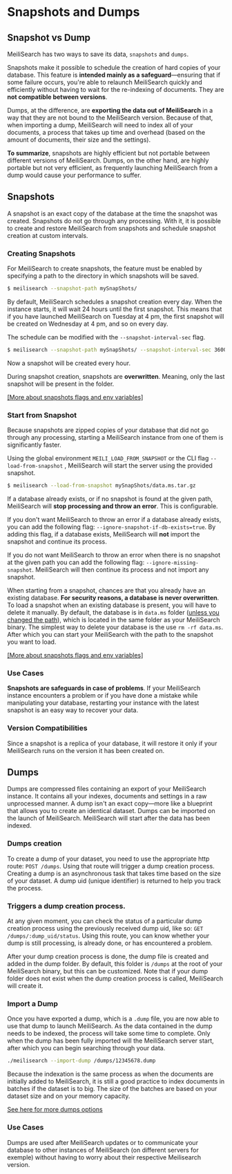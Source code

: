 # Snapshots and Dumps

## Snapshot vs Dump

MeiliSearch has two ways to save its data, `snapshots` and `dumps`.

Snapshots make it possible to schedule the creation of hard copies of your database. This feature is **intended mainly as a safeguard**—ensuring that if some failure occurs, you're able to relaunch MeiliSearch quickly and efficiently without having to wait for the re-indexing of documents. They are **not compatible between versions**.

Dumps, at the difference, are **exporting the data out of MeiliSearch** in a way that they are not bound to the MeiliSearch version. Because of that, when importing a dump, MeiliSearch will need to index all of your documents, a process that takes up time and overhead (based on the amount of documents, their size and the settings).

**To summarize**, snapshots are highly efficient but not portable between different versions of MeiliSearch. Dumps, on the other hand, are highly portable but not very efficient, as frequently launching MeiliSearch from a dump would cause your performance to suffer.

## Snapshots

A snapshot is an exact copy of the database at the time the snapshot was created. Snapshots do not go through any processing.
With it, it is possible to create and restore MeiliSearch from snapshots and schedule snapshot creation at custom intervals.

### Creating Snapshots

For MeiliSearch to create snapshots, the feature must be enabled by specifying a path to the directory in which snapshots will be saved.

```bash
$ meilisearch --snapshot-path mySnapShots/
```

By default, MeiliSearch schedules a snapshot creation every day. When the instance starts, it will wait 24 hours until the first snapshot. This means that if you have launched MeiliSearch on Tuesday at 4 pm, the first snapshot will be created on Wednesday at 4 pm, and so on every day.

The schedule can be modified with the `--snapshot-interval-sec` flag.

```bash
$ meilisearch --snapshot-path mySnapShots/ --snapshot-interval-sec 3600
```

Now a snapshot will be created every hour.

During snapshot creation, snapshots are **overwritten**. Meaning, only the last snapshot will be present in the folder.

[[More about snapshots flags and env variables]](/guides/advanced_guides/configuration.md#schedule-snapshot-creation)

### Start from Snapshot

Because snapshots are zipped copies of your database that did not go through any processing, starting a MeiliSearch instance from one of them is significantly faster.

Using the global environment `MEILI_LOAD_FROM_SNAPSHOT` or the CLI flag `--load-from-snapshot` , MeiliSearch will start the server using the provided snapshot.

```bash
$ meilisearch --load-from-snapshot mySnapShots/data.ms.tar.gz
```

If a database already exists, or if no snapshot is found at the given path, MeiliSearch will **stop processing and throw an error**. This is configurable.

If you don't want MeiliSearch to throw an error if a database already exists, you can add the following flag: `--ignore-snapshot-if-db-exists=true`. By adding this flag, if a database exists, MeiliSearch will **not** import the snapshot and continue its process.

If you do not want MeiliSearch to throw an error when there is no snapshot at the given path you can add the following flag: `--ignore-missing-snapshot`. MeiliSearch will then continue its process and not import any snapshot.

When starting from a snapshot, chances are that you already have an existing database. **For security reasons, a database is never overwritten**. To load a snapshot when an existing database is present, you will have to delete it manually. By default, the database is in `data.ms` folder ([unless you changed the path](/guides/advanced_guides/configuration.md#database-path)), which is located in the same folder as your MeiliSearch binary.
The simplest way to delete your database is the use `rm -rf data.ms`. After which you can start your MeiliSearch with the path to the snapshot you want to load.

[[More about snapshots flags and env variables]](/guides/advanced_guides/configuration.md#schedule-snapshot-creation)

### Use Cases

**Snapshots are safeguards in case of problems**. If your MeiliSearch instance encounters a problem or if you have done a mistake while manipulating your database, restarting your instance with the latest snapshot is an easy way to recover your data.

### Version Compatibilities

Since a snapshot is a replica of your database, it will restore it only if your MeiliSearch runs on the version it has been created on.

## Dumps

Dumps are compressed files containing an export of your MeiliSearch instance. It contains all your indexes, documents and settings in a raw unprocessed manner. A dump isn't an exact copy—more like a blueprint that allows you to create an identical dataset. Dumps can be imported on the launch of MeiliSearch. MeiliSearch will start after the data has been indexed.

### Dumps creation

To create a dump of your dataset, you need to use the appropriate http route: `POST /dumps`. Using that route will trigger a dump creation process. Creating a dump is an asynchronous task that takes time based on the size of your dataset. A dump uid (unique identifier) is returned to help you track the process.

<code-samples id="post_dump_1" />

### Triggers a dump creation process.

At any given moment, you can check the status of a particular dump creation process using the previously received dump uid, like so: `GET /dumps/:dump_uid/status`. Using this route, you can know whether your dump is still processing, is already done, or has encountered a problem.

<code-samples id="get_dump_status_1" />

After your dump creation process is done, the dump file is created and added in the dump folder. By default, this folder is `/dumps` at the root of your MeiliSearch binary, but this can be customized. Note that if your dump folder does not exist when the dump creation process is called, MeiliSearch will create it.

### Import a Dump

Once you have exported a dump, which is a `.dump` file, you are now able to use that dump to launch MeiliSearch. As the data contained in the dump needs to be indexed, the process will take some time to complete. Only when the dump has been fully imported will the MeiliSearch server start, after which you can begin searching through your data.

```bash
./meilisearch --import-dump /dumps/12345678.dump
```

Because the indexation is the same process as when the documents are initially added to MeiliSearch, it is still a good practice to index documents in batches if the dataset is to big. The size of the batches are based on your dataset size and on your memory capacity.

[See here for more dumps options](/guides/advanced_guides/configuration.md#dumps-destination)

### Use Cases

Dumps are used after MeiliSearch updates or to communicate your database to other instances of MeiliSearch (on different servers for exemple) without having to worry about their respective Meilisearch version.
